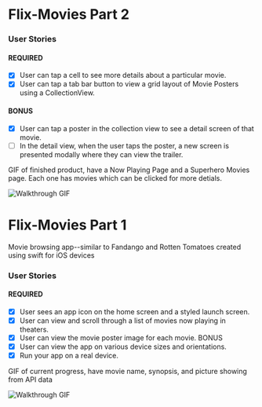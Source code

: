 # Flix-Movies Part 2

### User Stories

#### REQUIRED 
- [x] User can tap a cell to see more details about a particular movie.
- [x] User can tap a tab bar button to view a grid layout of Movie Posters using a CollectionView.

#### BONUS
- [x] User can tap a poster in the collection view to see a detail screen of that movie.
- [ ] In the detail view, when the user taps the poster, a new screen is presented modally where they can view the trailer.

GIF of finished product, have a Now Playing Page and a Superhero Movies page. Each one has movies which can be clicked for more detials.
 
![Walkthrough GIF](http://g.recordit.co/bMiADo46Ta.gif)



# Flix-Movies Part 1
 Movie browsing app--similar to Fandango and Rotten Tomatoes created using swift for iOS devices


### User Stories

#### REQUIRED 
- [x] User sees an app icon on the home screen and a styled launch screen.
- [x] User can view and scroll through a list of movies now playing in theaters.
- [x] User can view the movie poster image for each movie.
BONUS
- [x] User can view the app on various device sizes and orientations.
- [x] Run your app on a real device.
 
 GIF of current progress, have movie name, synopsis, and picture showing from API data

![Walkthrough GIF](http://g.recordit.co/Kpb7sLL2m7.gif)



